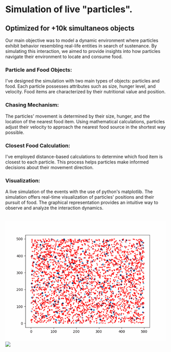 <h1><b>Simulation of live "particles".</b></h1>
  <h2>Optimized for +10k simultaneos objects</b></h2>

Our main objective was to model a dynamic environment where particles exhibit behavior resembling real-life entities in search of sustenance.
By simulating this interaction, we aimed to provide insights into how particles navigate their environment to locate and consume food.

<h3>Particle and Food Objects:</h3>
I've designed the simulation with two main types of objects: particles and food.
Each particle possesses attributes such as size, hunger level, and velocity.
Food items are characterized by their nutritional value and position.

<h3>Chasing Mechanism:</h3>
The particles' movement is determined by their size, hunger, and the location of the nearest food item.
Using mathematical calculations, particles adjust their velocity to approach the nearest food source in the shortest way possible.

<h3>Closest Food Calculation:</h3>
I've employed distance-based calculations to determine which food item is closest to each particle.
This process helps particles make informed decisions about their movement direction.

<h3>Visualization:</h3>
A live simulation of the events with the use of python's matplotlib.
The simulation offers real-time visualization of particles' positions and their pursuit of food.
The graphical representation provides an intuitive way to observe and analyze the interaction dynamics.
<br>
<br>

![](https://github.com/mkhodr/simulation/blob/main/500p3000ns.gif)
![](https://github.com/mkhodr/simulation/blob/main/500p3000n.gif)
